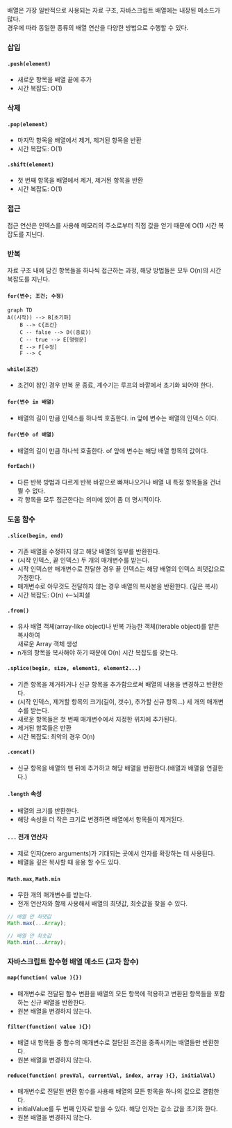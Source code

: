 배열은 가장 일반적으로 사용되는 자료 구조, 자바스크립트 배열에는 내장된 메소드가 많다.  
경우에 따라 동일한 종류의 배열 연산을 다양한 방법으로 수행할 수 있다.

### 삽입

#### `.push(element)`
  - 새로운 항목을 배열 끝에 추가
  - 시간 복잡도: O(1)

### 삭제

#### `.pop(element)`
  - 마지막 항목을 배열에서 제거, 제거된 항목을 반환
  - 시간 복잡도: O(1)

#### `.shift(element)`
  - 첫 번째 항목을 배열에서 제거, 제거된 항목을 반환
  - 시간 복잡도: O(1)

### 접근
접근 연산은 인덱스를 사용해 메모리의 주소로부터 직접 값을 얻기 때문에 O(1) 시간 복잡도를 지닌다.

### 반복
자료 구조 내에 담긴 항목들을 하나씩 접근하는 과정, 해당 방법들은 모두 O(n)의 시간 복잡도를 지닌다.


#### `for(변수; 조건; 수정)`
```mermaid
graph TD
A((시작)) --> B[초기화]
    B --> C{조건}
    C -- false --> D((종료))
    C -- true --> E[명령문] 
    E --> F[수정]
    F --> C
```

#### `while(조건)`
- 조건이 참인 경우 반복 문 종료, 계수기는 루프의 바깥에서 초기화 되어야 한다.

#### `for(변수 in 배열)`
- 배열의 길이 만큼 인덱스를 하나씩 호출한다. in 앞에 변수는 배열의 인덱스 이다.

#### `for(변수 of 배열)`
- 배열의 길이 만큼 하나씩 호출한다. of 앞에 변수는 해당 배열 항목의 값이다.

#### `forEach()`
- 다른 반복 방법과 다르게 반복 바깥으로 빠져나오거나 배열 내 특정 항목들을 건너뛸 수 없다.  
- 각 항목을 모두 접근한다는 의미에 있어 좀 더 명시적이다.



### 도움 함수  

#### `.slice(begin, end)`
- 기존 배열을 수정하지 않고 해당 배열의 일부를 반환한다.
- (시작 인덱스, 끝 인덱스) 두 개의 매개변수를 받는다.
- 시작 인덱스만 매개변수로 전달한 경우 끝 인덱스는 해당 배열의 인덱스 최댓값으로 가정한다.
- 매개변수로 아무것도 전달하지 않는 경우 배열의 복사본을 반환한다. (깊은 복사)
- 시간 복잡도: O(n)  <--뇌피셜

#### `.from()`
- 유사 배열 객체(array-like object)나 반복 가능한 객체(iterable object)를 얕은 복사하여  
새로운 Array 객체 생성
- n개의 항목을 복사해야 하기 때문에 O(n) 시간 복잡도를 갖는다.

#### `.splice(begin, size, element1, element2...)`
- 기존 항목을 제거하거나 신규 항목을 추가함으로써 배열의 내용을 변경하고 반환한다.
- (시작 인덱스, 제거할 항목의 크기(길이, 갯수), 추가할 신규 항목...) 세 개의 매개변수를 받는다.
- 새로운 항목들은 첫 번째 매개변수에서 지정한 위치에 추가된다.
- 제거된 항목들은 반환
- 시간 복잡도: 최악의 경우 O(n)

#### `.concat()`
- 신규 항목을 배열의 맨 뒤에 추가하고 해당 배열을 반환한다.(배열과 배열을 연결한다.)

#### `.length` 속성
- 배열의 크기를 반환한다.
- 해당 속성을 더 작은 크기로 변경하면 배열에서 항목들이 제거된다.

#### `...` 전개 연산자
- 제로 인자(zero arguments)가 기대되는 곳에서 인자를 확장하는 데 사용된다.
- 배열을 깊은 복사할 때 응용 할 수도 있다.

#### `Math.max`, `Math.min`
- 무한 개의 매개변수를 받는다.
- 전개 연산자와 함께 사용해서 배열의 최댓값, 최솟값을 찾을 수 있다.

```javascript
// 배열 안 최댓값
Math.max(...Array);

// 배열 안 최솟값
Math.min(...Array);
```

### 자바스크립트 함수형 배열 메소드 (고차 함수)
#### `map(function( value ){})`
- 매개변수로 전달된 함수 변환을 배열의 모든 항목에 적용하고 변환된 항목들을 포함하는 신규 배열을 반환한다.
- 원본 배열을 변경하지 않는다.

#### `filter(function( value ){})`
- 배열 내 항목들 중 함수의 매개변수로 절단된 조건을 중족시키는 배열들만 반환한다.
- 원본 배열을 변경하지 않는다.

#### `reduce(function( prevVal, currentVal, index, array ){}, initialVal)`
- 매개변수로 전달된 변환 함수를 사용해 배열의 모든 항목을 하나의 값으로 결합한다.
- initialValue를 두 번째 인자로 받을 수 있다. 해당 인자는 감소 값을 초기화 한다.
- 원본 배열을 변경하지 않는다.
